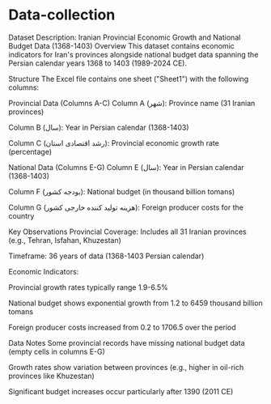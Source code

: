 # Data-collection

Dataset Description: Iranian Provincial Economic Growth and National Budget Data (1368-1403)
Overview
This dataset contains economic indicators for Iran's provinces alongside national budget data spanning the Persian calendar years 1368 to 1403 (1989-2024 CE).

Structure
The Excel file contains one sheet ("Sheet1") with the following columns:

Provincial Data (Columns A-C)
Column A (شهر): Province name (31 Iranian provinces)

Column B (سال): Year in Persian calendar (1368-1403)

Column C (رشد اقتصادی استان): Provincial economic growth rate (percentage)

National Data (Columns E-G)
Column E (سال): Year in Persian calendar (1368-1403)

Column F (بودجه کشور): National budget (in thousand billion tomans)

Column G (هزینه تولید کننده خارجی کشور): Foreign producer costs for the country

Key Observations
Provincial Coverage: Includes all 31 Iranian provinces (e.g., Tehran, Isfahan, Khuzestan)

Timeframe: 36 years of data (1368-1403 Persian calendar)

Economic Indicators:

Provincial growth rates typically range 1.9-6.5%

National budget shows exponential growth from 1.2 to 6459 thousand billion tomans

Foreign producer costs increased from 0.2 to 1706.5 over the period

Data Notes
Some provincial records have missing national budget data (empty cells in columns E-G)

Growth rates show variation between provinces (e.g., higher in oil-rich provinces like Khuzestan)

Significant budget increases occur particularly after 1390 (2011 CE)
